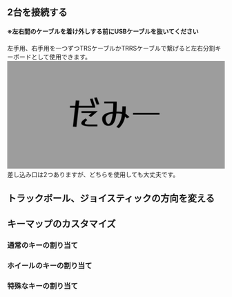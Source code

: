 ## 2台を接続する
#### ※左右間のケーブルを着け外しする前にUSBケーブルを抜いてください

左手用、右手用を一つずつTRSケーブルかTRRSケーブルで繋げると左右分割キーボードとして使用できます。
![ダミーキャプション ](../img/IMG_.jpeg)
差し込み口は2つありますが、どちらを使用しても大丈夫です。

## トラックボール、ジョイスティックの方向を変える

## キーマップのカスタマイズ

### 通常のキーの割り当て

### ホイールのキーの割り当て

### 特殊なキーの割り当て




